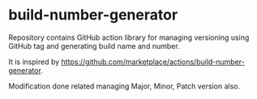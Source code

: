 # build-number-generator
Repository contains GitHub action library for managing versioning using GitHub tag and generating build name and number.

It is inspired by https://github.com/marketplace/actions/build-number-generator.

Modification done related managing Major, Minor, Patch version also.
